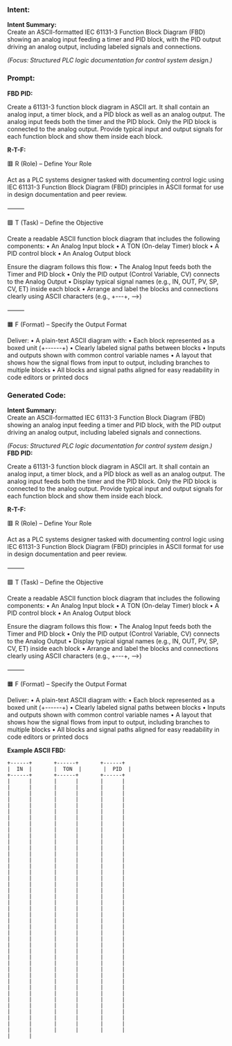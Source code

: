 ### Intent:
**Intent Summary:**  
Create an ASCII-formatted IEC 61131-3 Function Block Diagram (FBD) showing an analog input feeding a timer and PID block, with the PID output driving an analog output, including labeled signals and connections.  

*(Focus: Structured PLC logic documentation for control system design.)*

### Prompt:
**FBD PID:**

Create a 61131-3 function block diagram in ASCII art. It shall contain an analog input, a timer block, and a PID block as well as an analog output. The analog input feeds both the timer and the PID block. Only the PID block is connected to the analog output. Provide typical input and output signals for each function block and show them inside each block.


**R-T-F:**

🟥 R (Role) – Define Your Role

Act as a PLC systems designer tasked with documenting control logic using IEC 61131-3 Function Block Diagram (FBD) principles in ASCII format for use in design documentation and peer review.

⸻

🟩 T (Task) – Define the Objective

Create a readable ASCII function block diagram that includes the following components:
	•	An Analog Input block
	•	A TON (On-delay Timer) block
	•	A PID control block
	•	An Analog Output block

Ensure the diagram follows this flow:
	•	The Analog Input feeds both the Timer and PID block
	•	Only the PID output (Control Variable, CV) connects to the Analog Output
	•	Display typical signal names (e.g., IN, OUT, PV, SP, CV, ET) inside each block
	•	Arrange and label the blocks and connections clearly using ASCII characters (e.g., +---+, -->)

⸻

🟧 F (Format) – Specify the Output Format

Deliver:
	•	A plain-text ASCII diagram with:
	•	Each block represented as a boxed unit (+------+)
	•	Clearly labeled signal paths between blocks
	•	Inputs and outputs shown with common control variable names
	•	A layout that shows how the signal flows from input to output, including branches to multiple blocks
	•	All blocks and signal paths aligned for easy readability in code editors or printed docs

### Generated Code:
**Intent Summary:**  
Create an ASCII-formatted IEC 61131-3 Function Block Diagram (FBD) showing an analog input feeding a timer and PID block, with the PID output driving an analog output, including labeled signals and connections.  

*(Focus: Structured PLC logic documentation for control system design.)*
**FBD PID:**

Create a 61131-3 function block diagram in ASCII art. It shall contain an analog input, a timer block, and a PID block as well as an analog output. The analog input feeds both the timer and the PID block. Only the PID block is connected to the analog output. Provide typical input and output signals for each function block and show them inside each block.


**R-T-F:**

🟥 R (Role) – Define Your Role

Act as a PLC systems designer tasked with documenting control logic using IEC 61131-3 Function Block Diagram (FBD) principles in ASCII format for use in design documentation and peer review.

⸻

🟩 T (Task) – Define the Objective

Create a readable ASCII function block diagram that includes the following components:
	•	An Analog Input block
	•	A TON (On-delay Timer) block
	•	A PID control block
	•	An Analog Output block

Ensure the diagram follows this flow:
	•	The Analog Input feeds both the Timer and PID block
	•	Only the PID output (Control Variable, CV) connects to the Analog Output
	•	Display typical signal names (e.g., IN, OUT, PV, SP, CV, ET) inside each block
	•	Arrange and label the blocks and connections clearly using ASCII characters (e.g., +---+, -->)

⸻

🟧 F (Format) – Specify the Output Format

Deliver:
	•	A plain-text ASCII diagram with:
	•	Each block represented as a boxed unit (+------+)
	•	Clearly labeled signal paths between blocks
	•	Inputs and outputs shown with common control variable names
	•	A layout that shows how the signal flows from input to output, including branches to multiple blocks
	•	All blocks and signal paths aligned for easy readability in code editors or printed docs

**Example ASCII FBD:**

```
+------+       +------+       +------+
|  IN  |       |  TON  |       |  PID  |
+------+       +------+       +------+
|      |       |      |       |      |
|      |       |      |       |      |
|      |       |      |       |      |
|      |       |      |       |      |
|      |       |      |       |      |
|      |       |      |       |      |
|      |       |      |       |      |
|      |       |      |       |      |
|      |       |      |       |      |
|      |       |      |       |      |
|      |       |      |       |      |
|      |       |      |       |      |
|      |       |      |       |      |
|      |       |      |       |      |
|      |       |      |       |      |
|      |       |      |       |      |
|      |       |      |       |      |
|      |       |      |       |      |
|      |       |      |       |      |
|      |       |      |       |      |
|      |       |      |       |      |
|      |       |      |       |      |
|      |       |      |       |      |
|      |       |      |       |      |
|      |       |      |       |      |
|      |       |      |       |      |
|      |       |      |       |      |
|      |       |      |       |      |
|      |       |      |       |      |
|      |       |      |       |      |
|      |       |      |       |      |
|      |       |      |       |      |
|      |       |      |       |      |
|      |       |      |       |      |
|      |       |      |       |      |
|      |       |      |       |      |
|      |       |      |       |      |
|      |       |      |       |      |
|      |       |      |       |      |
|      |       |      |       |      |
|      |       |      |       |      |
|      |       |      |       |      |
|      |
